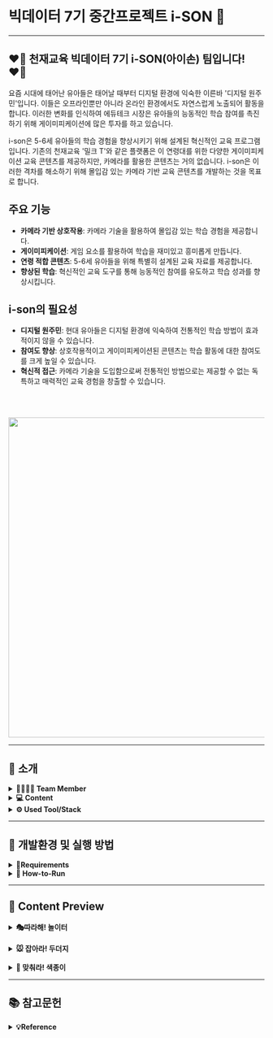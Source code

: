  # 빅데이터 7기 중간프로젝트 i-SON 👋
- - -
## **❤️‍🔥 천재교육 빅데이터 7기 i-SON(아이손) 팀입니다! ❤️‍🔥** 

요즘 시대에 태어난 유아들은 태어날 때부터 디지털 환경에 익숙한 이른바 '디지털 원주민'입니다. 이들은 오프라인뿐만 아니라 온라인 환경에서도 자연스럽게 노출되어 활동을 합니다. 이러한 변화를 인식하여 에듀테크 시장은 유아들의 능동적인 학습 참여를 촉진하기 위해 게이미피케이션에 많은 투자를 하고 있습니다.

i-son은 5-6세 유아들의 학습 경험을 향상시키기 위해 설계된 혁신적인 교육 프로그램입니다. 기존의 천재교육 '밀크 T'와 같은 플랫폼은 이 연령대를 위한 다양한 게이미피케이션 교육 콘텐츠를 제공하지만, 카메라를 활용한 콘텐츠는 거의 없습니다. i-son은 이러한 격차를 해소하기 위해 몰입감 있는 카메라 기반 교육 콘텐츠를 개발하는 것을 목표로 합니다.

## 주요 기능

- **카메라 기반 상호작용**: 카메라 기술을 활용하여 몰입감 있는 학습 경험을 제공합니다.
- **게이미피케이션**: 게임 요소를 활용하여 학습을 재미있고 흥미롭게 만듭니다.
- **연령 적합 콘텐츠**: 5-6세 유아들을 위해 특별히 설계된 교육 자료를 제공합니다.
- **향상된 학습**: 혁신적인 교육 도구를 통해 능동적인 참여를 유도하고 학습 성과를 향상시킵니다.

## i-son의 필요성

- **디지털 원주민**: 현대 유아들은 디지털 환경에 익숙하여 전통적인 학습 방법이 효과적이지 않을 수 있습니다.
- **참여도 향상**: 상호작용적이고 게이미피케이션된 콘텐츠는 학습 활동에 대한 참여도를 크게 높일 수 있습니다.
- **혁신적 접근**: 카메라 기술을 도입함으로써 전통적인 방법으로는 제공할 수 없는 독특하고 매력적인 교육 경험을 창출할 수 있습니다.

<br>

<br>
<p align="left">
  <img src=https://github.com/sunny7319/Hands_MediaPipe_project/assets/112309620/b554d8c6-7b6c-4d5a-9b91-c6f864487d60 width = "630px">


</p>

- - -

## **🤍 소개**

<details>
<summary> <b>👨‍👨‍👧‍👦 Team Member</b></summary><br>
  


</br>
<table>
  <tr>
    <td align="center">
      <a href="https://github.com/bgmbgm94">
        <img src="https://github.com/bgmbgm94.png" width="150px;" alt="경만"/>
        <br />
        <sub><b>👑 백경만</b><br>🙋‍♂️ 교육 컨텐츠 개발 및 발표</sub>
      </a>
    </td>
    <td align="center">
      <a href="https://github.com/pch229">
        <img src="https://github.com/pch229.png" width="150px;" alt="찬혁"/>
        <br />
        <sub><b>박찬혁</b><br>🙋‍♂️ DB 구축 및 문서 작업</sub>
      </a>
    </td>
    <td align="center">
      <a href="https://github.com/LeeMin-a">
        <img src="https://github.com/LeeMin-a.png" width="150px;" alt="민아"/>
        <br />
        <sub><b>이민아</b><br>🙋‍♀️ 웹 개발 및 Notion 담당</sub>
      </a>
    </td>
  </tr>
  <tr>
    <td align="center">
      <a href="https://github.com/choijouneun">
        <img src="https://github.com/choijouneun.png" width="150px;" alt="종은"/>
        <br />
        <sub><b>최종은</b><br>🙋‍♂️ 교육 컨텐츠 개발 및 네트워크 구성</sub>
      </a>
    </td>
    <td align="center">
      <a href="https://github.com/hanaSummer0701">
        <img src="https://github.com/hanaSummer0701.png" width="150px;" alt="하나"/>
        <br />
        <sub><b>장하나</b><br>🙋‍♀️ DB 구축 및 ppt 제작</sub>
      </a>
    </td>
    <td align="center">
      <a href="https://github.com/sunny7319">
        <img src="https://github.com/sunny7319.png" width="150px;" alt="선영"/>
        <br />
        <sub><b>민선영</b><br>🙋‍♀️ 웹개발 및 Github 담당</sub>
      </a>
    </td>
  </tr>
</table>
</details>

<details>
<summary> <b>💻 Content</b></summary><br>

</br>

-  **따라해! 놀이터** : 웹캠을 활용하여 유아들이 손을 통해 미리 학습된 그림자(개,고양이,나무,돌,해,...) 모양을 인식하면 해당 그림자에 맞는 이미지가 생성되는 게임으로, 5-7세 아이들의 소근육 발달에 도움을 줌. 

- **잡아라! 두더지** : 게임 내에 나타난 두더지 이미지
  
- **맞춰라! 색종이** : 게임내에 나타난 이미지를 보고 한글 교구를 이용하여 단어를 조합하는 게임으로, 5-7세 아이들의 언어발달과 더불어 한글 교구를 통한 소근육 발달에 도움을 줌.
</details>


<details>
<summary> <b>⚙️ Used Tool/Stack</b></summary><br>

</br>
<p align="left">


<img alt="Python" src ="https://img.shields.io/badge/Python-3776AB.svg?&style=for-the-badge&logo=Python&logoColor=white"/>
<img alt="TensorFlow" src ="https://img.shields.io/badge/TensorFlow-1677FF.svg?&style=for-the-badge&logo=TensorFlow&logoColor=black"/>
<img alt="Jupyter" src ="https://img.shields.io/badge/Jupyter-F37626.svg?&style=for-the-badge&logo=Jupyter&logoColor=white"/>
<img alt="OpenCV" src ="https://img.shields.io/badge/OpenCV-5C3EE8.svg?&style=for-the-badge&logo=OpenCV&logoColor=white"/>
<img alt="OpenAI" src ="https://img.shields.io/badge/OpenAI-412991.svg?&style=for-the-badge&logo=OpenAI&logoColor=white"/>
<img alt="Anaconda" src ="https://img.shields.io/badge/Anaconda-44A833.svg?&style=for-the-badge&logo=Anaconda&logoColor=black"/>
<img alt="Flask" src ="https://img.shields.io/badge/Flask-000000.svg?&style=for-the-badge&logo=Flask&logoColor=white"/>
<img alt="postgresql" src ="https://img.shields.io/badge/postgresql-4169E1.svg?&style=for-the-badge&logo=postgresql&logoColor=white"/>
</details>



- - -
## **🩶 개발환경 및 실행 방법**
<details>
<summary><b>📄Requirements</b></summary>

  <br>
    - python==3.12.3
  <br>
    - numpy==1.26.4
  <br>
    - flask==3.0.3
  <br>
    - flask-sqlalchemy==3.1.1
  <br>
    - psycopg2==2.9.9
  <br>
    - opencv-python==4.9.0.80
  <br>
    - mediapipe==0.10.14
  <br>
    - cvzone==1.6.1
  <br>
    - tensorflow==2.16.1
  <br>
    - apscheduler==3.10.4
  <br>
    - torch==2.3.0
  <br>
    - torchvision==0.18.0
  <br>
    - requirements.txt를 별첨하였으며 requirements.txt를 install을 통해 라이브러리를 설치하여 적절하게 환경 Setting이 가능합니다.
  <br>

  </details>

<details>
<summary><b>🏃 How-to-Run</b></summary>

  
  ### venv install
  ```bash
  conda create -n (이름) python==3.12.3 numpy==1.26.4 flask==3.0.3 flask-sqlalchemy==3.1.1 psycopg2==2.9.9 watchdog==4.0.1
  ```

  ### Folder Movement
  ```bash
  cd anaconda3\envs\(이름)\Hands_MediaPipe_project
  ```

  ### pakeage install
  `Hands_MediaPipe_project` 디렉토리에서
  ```bash
  -m pip install -r requirements.txt
  ```

  ### App run 
  `Hands_MediaPipe_project` 디렉토리에서
  ```bash
  python server.py
  ```

  <br>

</details>

- - -
## **🖤 Content Preview**
<details>
<summary><b>🎭따라해! 놀이터</b></summary>
  <p align='left'>
    <img src =  width = "400px">
    <img src =  width = "400px">
  </p>
</details>

<br>

<details>
<summary><b>🐭 잡아라! 두더지</b></summary>
  <p align='left'>
    <img src =  width = "400px">
    <img src =  width = "400px">
</details>

<br>

<details>
<summary><b>📝 맞춰라! 색종이</b></summary>
  <p align='left'>
    <img src =  width = "400px">
    <img src =  width = "400px">
  </p>
</details>

- - -
## **📚 참고문헌**
<details>
<summary><b>💡Reference </b></summary>
<br>

- Prensky, M. (2001a). Digital natives, digital immigrants part 1. On the horizon, 9(5), 1-6.
- 이지우, 박유정. (2022). 게이미피케이션 기반 국내 유아교육 앱(app) 분석. 열린유아교육연구, 27(6), 29-52, 
10.20437/KOAECE27-6-02
- 백정열 (2018). 에듀테크의 기술 및 콘텐츠 동향. 정보통신기술진흥센터(1855), 14-28. 
- 김진수, 박남제 (2019). 게이미피케이션을 활용한 초등학생 블록체인기술 핵심원리 교육 탐구. 정보교육학회논문지, 23(2), 
141-148. 
- Kim, Kuyng-chul, Oh, Ah-reum, “A Study on the imaginative narratives of children using Augmented Reality (AR)-based 
educational play content”, Journal of Children's Media & Education , Vol. 20, No. 1, 169-195, Mar 2021.  이하 Kim, Oh. 
- 아시아경제) 투자 혹한기에도 에듀테크 기업엔 수백억대 뭉칫돈 몰린다   https://cm.asiae.co.kr/article/2022112508303826390 
- 이투데이) 국내 에듀테크 시장 2026년 11조원 전망…"공교육과 결합 추진"   https://www.etoday.co.kr/news/view/2285141 
- Kim, Oh.
</details>

